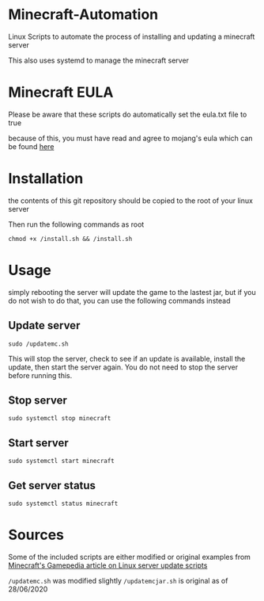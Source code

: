 # Minecraft-Automation
Linux Scripts to automate the process of installing and updating a minecraft server

This also uses systemd to manage the minecraft server

# Minecraft EULA
Please be aware that these scripts do automatically set the eula.txt file to true

because of this, you must have read and agree to mojang's eula which can be found [here](https://account.mojang.com/documents/minecraft_eula)

# Installation
the contents of this git repository should be copied to the root of your linux server

Then run the following commands as root

`chmod +x /install.sh && /install.sh`

# Usage
simply rebooting the server will update the game to the lastest jar, but if you do not wish to do that, you can use the following commands instead

## Update server
`sudo /updatemc.sh`

This will stop the server, check to see if an update is available, install the update, then start the server again. You do not need to stop the server before running this.

## Stop server
`sudo systemctl stop minecraft`

## Start server
`sudo systemctl start minecraft`

## Get server status
`sudo systemctl status minecraft`

# Sources
Some of the included scripts are either modified or original examples from [Minecraft's Gamepedia article on Linux server update scripts](https://minecraft.gamepedia.com/Tutorials/Linux_server_update_script)

`/updatemc.sh` was modified slightly
`/updatemcjar.sh` is original as of 28/06/2020